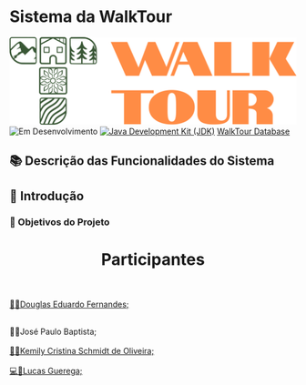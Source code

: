 # Sistema da WalkTour

![WalkTour](https://github.com/WalkTourDJKL/WalkTourDB/blob/main/logo.png)
![Em Desenvolvimento](https://img.shields.io/badge/Status-Em%20Desenvolvimento-blue)
[![Java Development Kit (JDK)](https://img.shields.io/badge/License-JDK-blue)](https://www.oracle.com/java/technologies/javase-jdk11-downloads.html)
[WalkTour Database](https://github.com/WalkTourDJKL/WalkTourDB)
## 📚 Descrição das Funcionalidades do Sistema

<SAMPLE>

## 🏨 Introdução

  <SAMPLE>


### 🎯 Objetivos do Projeto

<SAMPLE>

<h1 align="center">
    <a>
        Participantes
    </a>
</h1>
<br><br>
<a align="Left" href="https://br.linkedin.com/in/douglas-eduardo-fernandes-4b880a285">
    👨‍💻Douglas Eduardo Fernandes;
</a>
<br><br>
<p align="Left">
    👨‍💻José Paulo Baptista;
</a>
<br><br>
<a align="Left" href="">
    👩‍💻Kemily Cristina Schmidt de Oliveira;
</a>
<br><br>
<a align="Left" href="https://br.linkedin.com/in/lucas-guerega-bba206256">
    💻🐒Lucas Guerega;
</a>
<br><br>


